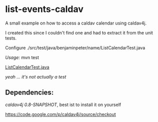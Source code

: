 
# list-events-caldav #

A small example on how to access a caldav calendar using caldav4j.

I created this since I couldn't find one and had to extract it from
the unit tests.

Configure ./src/test/java/benjaminpeter/name/ListCalendarTest.java

*Usage:* mvn test

[ListCalendarTest.java](https://github.com/dedeibel/list-events-caldav4j-example/blob/master/src/test/java/benjaminpeter/name/ListCalendarTest.java)

*yeah ... it's not actually a test*

## Dependencies: ##

*caldav4j 0.8-SNAPSHOT*, best ist to install it on yourself

https://code.google.com/p/caldav4j/source/checkout

